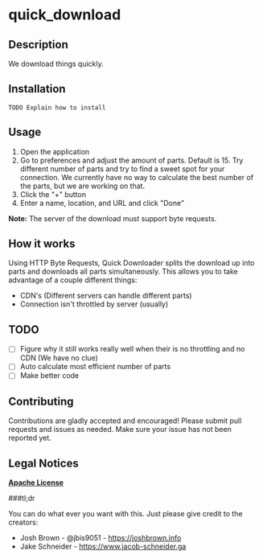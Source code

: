 # quick_download


## Description

We download things quickly.

## Installation

`TODO Explain how to install`

## Usage

1. Open the application
2. Go to preferences and adjust the amount of parts. Default is 15. Try different number of parts and try to find a sweet spot for your connection.  We currently have no way to calculate the best number of the parts, but we are working on that.
3. Click the "+" button
4. Enter a name, location, and URL and click "Done"

**Note:** The server of the download must support byte requests.

## How it works

Using HTTP Byte Requests, Quick Downloader splits the download up into parts and downloads all parts simultaneously.  This allows you to take advantage of a couple different things:

- CDN's (Different servers can handle different parts)
- Connection isn't throttled by server (usually)

## TODO

- [ ] Figure why it still works really well when their is no throttling and no CDN (We have no clue)
- [ ] Auto calculate most efficient number of parts
- [ ] Make better code

## Contributing

Contributions are gladly accepted and encouraged! Please submit pull requests and issues as needed.  Make sure your issue has not been reported yet. 

## Legal Notices

[**Apache License**](https://github.com/jbis9051/quick_download/blob/master/LICENSE)


###tl;dr 

You can do what ever you want with this. Just please give credit to the creators:

- Josh Brown - @jbis9051 - https://joshbrown.info
- Jake Schneider - https://www.jacob-schneider.ga
